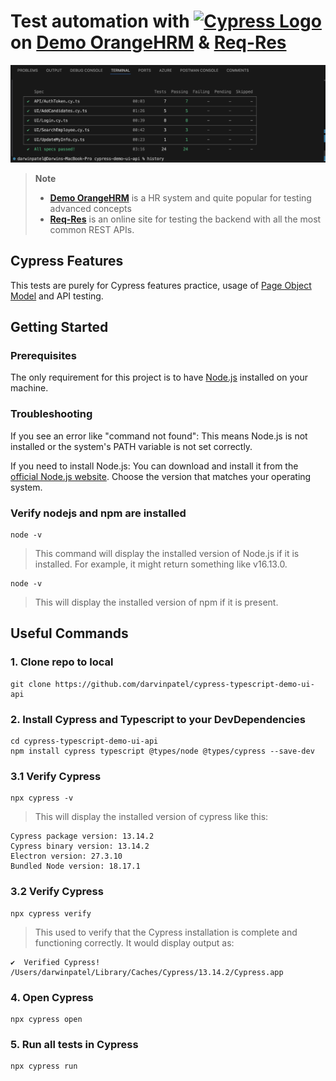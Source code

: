 <h1>
 Test automation with <a href="https://cypress.io"> <img width="140" alt="Cypress Logo" src="https://s4-recruiting.cdn.greenhouse.io/external_greenhouse_job_boards/logos/400/113/000/resized/logo_landscape_(1).png?1643756332" /> </a> on <a href="https://opensource-demo.orangehrmlive.com/">Demo OrangeHRM</a> & <a href="https://reqres.in/">Req-Res</a>
</h1>

![cypress_results](images/cypress-api-ui.png)

> **Note**
>
> +  **<a href="https://opensource-demo.orangehrmlive.com">Demo OrangeHRM</a>** is a HR system and quite popular for testing advanced concepts
> +  **<a href="https://reqres.in/">Req-Res</a>** is an online site for testing the backend with all the most common REST APIs.
>
## Cypress Features
This tests are purely for Cypress features practice, usage of <a href="https://www.toolsqa.com/cypress/page-object-pattern-in-cypress/">Page Object Model</a> and API testing.


## Getting Started

### Prerequisites

The only requirement for this project is to have [Node.js](https://nodejs.org/en/) installed on your machine. 

### Troubleshooting
If you see an error like "command not found": This means Node.js is not installed or the system's PATH variable is not set correctly.

If you need to install Node.js: You can download and install it from the [official Node.js website](https://nodejs.org/en). Choose the version that matches your operating system.

### Verify nodejs and npm are installed

```shell
node -v
```
>This command will display the installed version of Node.js if it is installed. For example, it might return something like v16.13.0.

```shell
node -v
```
>This will display the installed version of npm if it is present.

## Useful Commands

### 1. Clone repo to local

```shell
git clone https://github.com/darvinpatel/cypress-typescript-demo-ui-api
```

### 2. Install Cypress and Typescript to your DevDependencies

```shell
cd cypress-typescript-demo-ui-api
npm install cypress typescript @types/node @types/cypress --save-dev
```

### 3.1 Verify Cypress

```shell
npx cypress -v
```
>This will display the installed version of cypress like this:
```shell
Cypress package version: 13.14.2
Cypress binary version: 13.14.2
Electron version: 27.3.10
Bundled Node version: 18.17.1
```
### 3.2 Verify Cypress

```shell
npx cypress verify
```
>This used to verify that the Cypress installation is complete and functioning correctly. It would display output as:

```shell
✔  Verified Cypress! /Users/darwinpatel/Library/Caches/Cypress/13.14.2/Cypress.app
```

### 4. Open Cypress

```shell
npx cypress open
```

### 5. Run all tests in Cypress 

```shell
npx cypress run
```
